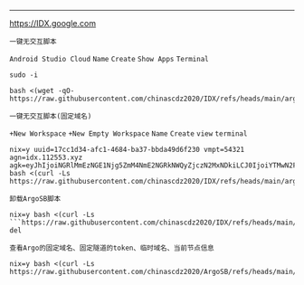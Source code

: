 ----------------------------------------------------------------------------------------------
https://IDX.google.com

```一键无交互脚本```

```Android Studio Cloud```
```Name```
```Create```
```Show Apps```
```Terminal```
```
sudo -i
```
```
bash <(wget -qO- https://raw.githubusercontent.com/chinascdz2020/IDX/refs/heads/main/argosb.sh)
```
```一键无交互脚本(固定域名)```

```+New Workspace```
```+New Empty Workspace```
```Name```
```Create```
```view```
```terminal```
```
nix=y uuid=17cc1d34-afc1-4684-ba37-bbda49d6f230 vmpt=54321 agn=idx.112553.xyz agk=eyJhIjoiNGRlMmEzNGE1Njg5ZmM4NmE2NGRkNWQyZjczN2MxNDkiLCJ0IjoiYTMwN2FjNDctNzY5OC00OGEzLWFlYWYtZDc4MTA5Y2M4NGM0IiwicyI6Ik16UTBZelkzWkdNdE5qUXlNUzAwTkRnMkxUZ3lPV1V0WldFNE5UWmtNbU16WXpGbCJ9 bash <(curl -Ls https://raw.githubusercontent.com/chinascdz2020/IDX/refs/heads/main/argosb.sh)
```

```卸载ArgoSB脚本```
```
nix=y bash <(curl -Ls ```https://raw.githubusercontent.com/chinascdz2020/IDX/refs/heads/main/argosb.sh) del
```
```查看Argo的固定域名、固定隧道的token、临时域名、当前节点信息```
```
nix=y bash <(curl -Ls https://raw.githubusercontent.com/chinascdz2020/ArgoSB/refs/heads/main/argosb.sh)
```
